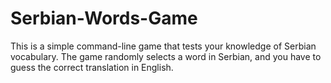 # Serbian-Words-Game
This is a simple command-line game that tests your knowledge of Serbian vocabulary. The game randomly selects a word in Serbian, and you have to guess the correct translation in English.
